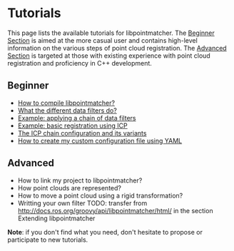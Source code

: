 Tutorials
=========

This page lists the available tutorials for libpointmatcher. The [Beginner Section](#beginner) is aimed at the more casual user and contains high-level information on the various steps of point cloud registration. The [Advanced Section](#advanced) is targeted at those with existing experience with point cloud registration and proficiency in C++ development.

Beginner<a name="beginner"></a>
---------

- [How to compile libpointmatcher?](Compilation.md)
- [What the different data filters do?](Datafilters.md)
- [Example: applying a chain of data filters](ApplyingDatafilters.md)
- [Example: basic registration using ICP](BasicRegistration.md)
- [The ICP chain configuration and its variants](DefaultICPConfig.md)
- [How to create my custom configuration file using YAML](Configuration.md)

Advanced<a name="advanced"></a>
-------
- How to link my project to libpointmatcher?
- How point clouds are represented?
- How to move a point cloud using a rigid transformation?
- Writting your own filter TODO: transfer from http://docs.ros.org/groovy/api/libpointmatcher/html/ in the section Extending libpointmatcher


**Note**: if you don't find what you need, don't hesitate to propose or participate to new tutorials. 
